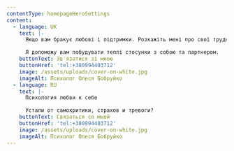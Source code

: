 ```yaml
---
contentType: homepageHeroSettings
content:
  - language: UK
    text: |-
      Якщо вам бракує любові і підтримки. Розкажіть мені про свої труднощі.

      Я допоможу вам побудувати теплі стосунки з собою та партнером.
    buttonText: Зв'язатися зі мною
    buttonHref: 'tel:+380994403712'
    image: /assets/uploads/cover-on-white.jpg
    imageAlt: Психолог Олеся Бобруйко
  - language: RU
    text: |-
      Психология любви к себе

      Устали от самокритики, страхов и тревоги?
    buttonText: Связаться со мной
    buttonHref: 'tel:+380994403712'
    image: /assets/uploads/cover-on-white.jpg
    imageAlt: Психолог Олеся Бобруйко
---
```

